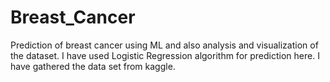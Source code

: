 # Breast_Cancer
Prediction of breast cancer using ML and also analysis and visualization of the dataset.
I have used Logistic Regression algorithm for prediction here.
I have gathered the data set from kaggle.
